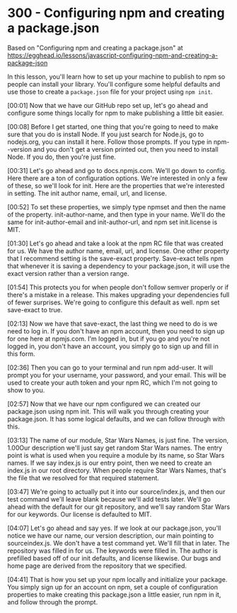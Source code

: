 # 300 - Configuring npm and creating a package.json

Based on "Configuring npm and creating a package.json" at https://egghead.io/lessons/javascript-configuring-npm-and-creating-a-package-json

In this lesson, you'll learn how to set up your machine to publish to npm so people can install your library. You'll configure some helpful defaults and use those to create a ```package.json``` file for your project using ```npm init```.

[00:01] Now that we have our GitHub repo set up, let's go ahead and configure some things locally for npm to make publishing a little bit easier.

[00:08] Before I get started, one thing that you're going to need to make sure that you do is install Node. If you just search for Node.js, go to nodejs.org, you can install it here. Follow those prompts. If you type in npm--version and you don't get a version printed out, then you need to install Node. If you do, then you're just fine.

[00:31] Let's go ahead and go to docs.npmjs.com. We'll go down to config. Here there are a ton of configuration options. We're interested in only a few of these, so we'll look for init. Here are the properties that we're interested in setting. The init author name, email, url, and license.

[00:52] To set these properties, we simply type npmset and then the name of the property. init-author-name, and then type in your name. We'll do the same for init-author-email and init-author-url, and npm set init.license is MIT.

[01:30] Let's go ahead and take a look at the npm RC file that was created for us. We have the author name, email, url, and license. One other property that I recommend setting is the save-exact property. Save-exact tells npm that whenever it is saving a dependency to your package.json, it will use the exact version rather than a version range.

[01:54] This protects you for when people don't follow semver properly or if there's a mistake in a release. This makes upgrading your dependencies full of fewer surprises. We're going to configure this default as well. npm set save-exact to true.

[02:13] Now we have that save-exact, the last thing we need to do is we need to log in. If you don't have an npm account, then you need to sign up for one here at npmjs.com. I'm logged in, but if you go and you're not logged in, you don't have an account, you simply go to sign up and fill in this form.

[02:36] Then you can go to your terminal and run npm add-user. It will prompt you for your username, your password, and your email. This will be used to create your auth token and your npm RC, which I'm not going to show to you.

[02:57] Now that we have our npm configured we can created our package.json using npm init. This will walk you through creating your package.json. It has some logical defaults, and we can follow through with this.

[03:13] The name of our module, Star Wars Names, is just fine. The version, 1.00Our description we'll just say get random Star Wars names. The entry point is what is used when you require a module by its name, so Star Wars names. If we say index.js is our entry point, then we need to create an index.js in our root directory. When people require Star Wars Names, that's the file that we resolved for that required statement.

[03:47] We're going to actually put it into our source/index.js, and then our test command we'll leave blank because we'll add tests later. We'll go ahead with the default for our git repository, and we'll say random Star Wars for our keywords. Our license is defaulted to MIT.

[04:07] Let's go ahead and say yes. If we look at our package.json, you'll notice we have our name, our version description, our main pointing to sourceindex.js. We don't have a test command yet. We'll fill that in later. The repository was filled in for us. The keywords were filled in. The author is prefilled based off of our init defaults, and license likewise. Our bugs and home page are derived from the repository that we specified.

[04:41] That is how you set up your npm locally and initialize your package. You simply sign up for an account on npm, set a couple of configuration properties to make creating this package.json a little easier, run npm in it, and follow through the prompt.
